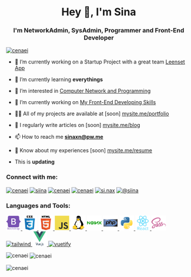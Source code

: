 <h1 align="center">Hey 👋, I'm Sina</h1>
<h3 align="center">I'm NetworkAdmin, SysAdmin, Programmer and Front-End Developer</h3>

<p align="left"> <a href="https://twitter.com/cenaei" target="blank"><img src="https://img.shields.io/twitter/follow/cenaei?logo=twitter&style=for-the-badge" alt="cenaei" /></a> </p>

- 🔭 I’m currently working on a Startup Project with a great team [Leenset App](Leenset.com)

- 🌱 I’m currently learning **everythings**

- 👀 I’m interested in [Computer Network and Programming](mysite.me)

- 🤝 I’m currently working on [My Front-End Developing Skills](https://github.com/cenaei)

- 👨‍💻 All of my projects are available at [soon] [mysite.me/portfolio](mysite.me/portfolio)

- 📝 I regularly write articles on [soon] [mysite.me/blog](mysite.me/blog)

- 📫 How to reach me **sinaxn@pw.me**

- 📄 Know about my experiences [soon] [mysite.me/resume](mysite.me/resume)

- This is **updating**

<h3 align="left">Connect with me:</h3>
<p align="left">
<a href="https://codepen.io/cenaei" target="blank"><img align="center" src="https://raw.githubusercontent.com/rahuldkjain/github-profile-readme-generator/master/src/images/icons/Social/codepen.svg" alt="cenaei" height="30" width="40" /></a>
<a href="https://dev.to/siina" target="blank"><img align="center" src="https://raw.githubusercontent.com/rahuldkjain/github-profile-readme-generator/master/src/images/icons/Social/devto.svg" alt="siina" height="30" width="40" /></a>
<a href="https://twitter.com/cenaei" target="blank"><img align="center" src="https://raw.githubusercontent.com/rahuldkjain/github-profile-readme-generator/master/src/images/icons/Social/twitter.svg" alt="cenaei" height="30" width="40" /></a>
<a href="https://linkedin.com/in/cenaei" target="blank"><img align="center" src="https://raw.githubusercontent.com/rahuldkjain/github-profile-readme-generator/master/src/images/icons/Social/linked-in-alt.svg" alt="cenaei" height="30" width="40" /></a>
<a href="https://instagram.com/si.nax" target="blank"><img align="center" src="https://raw.githubusercontent.com/rahuldkjain/github-profile-readme-generator/master/src/images/icons/Social/instagram.svg" alt="si.nax" height="30" width="40" /></a>
<a href="https://medium.com/@siina" target="blank"><img align="center" src="https://raw.githubusercontent.com/rahuldkjain/github-profile-readme-generator/master/src/images/icons/Social/medium.svg" alt="@siina" height="30" width="40" /></a>
</p>

<h3 align="left">Languages and Tools:</h3>
<p align="left"> <a href="https://getbootstrap.com" target="_blank" rel="noreferrer"> <img src="https://raw.githubusercontent.com/devicons/devicon/master/icons/bootstrap/bootstrap-plain-wordmark.svg" alt="bootstrap" width="40" height="40"/> </a> <a href="https://www.w3schools.com/css/" target="_blank" rel="noreferrer"> <img src="https://raw.githubusercontent.com/devicons/devicon/master/icons/css3/css3-original-wordmark.svg" alt="css3" width="40" height="40"/> </a> <a href="https://www.w3.org/html/" target="_blank" rel="noreferrer"> <img src="https://raw.githubusercontent.com/devicons/devicon/master/icons/html5/html5-original-wordmark.svg" alt="html5" width="40" height="40"/> </a> <a href="https://developer.mozilla.org/en-US/docs/Web/JavaScript" target="_blank" rel="noreferrer"> <img src="https://raw.githubusercontent.com/devicons/devicon/master/icons/javascript/javascript-original.svg" alt="javascript" width="40" height="40"/> </a> <a href="https://www.linux.org/" target="_blank" rel="noreferrer"> <img src="https://raw.githubusercontent.com/devicons/devicon/master/icons/linux/linux-original.svg" alt="linux" width="40" height="40"/> </a> <a href="https://www.nginx.com" target="_blank" rel="noreferrer"> <img src="https://raw.githubusercontent.com/devicons/devicon/master/icons/nginx/nginx-original.svg" alt="nginx" width="40" height="40"/> </a> <a href="https://www.php.net" target="_blank" rel="noreferrer"> <img src="https://raw.githubusercontent.com/devicons/devicon/master/icons/php/php-original.svg" alt="php" width="40" height="40"/> </a> <a href="https://www.python.org" target="_blank" rel="noreferrer"> <img src="https://raw.githubusercontent.com/devicons/devicon/master/icons/python/python-original.svg" alt="python" width="40" height="40"/> </a> <a href="https://reactjs.org/" target="_blank" rel="noreferrer"> <img src="https://raw.githubusercontent.com/devicons/devicon/master/icons/react/react-original-wordmark.svg" alt="react" width="40" height="40"/> </a> <a href="https://sass-lang.com" target="_blank" rel="noreferrer"> <img src="https://raw.githubusercontent.com/devicons/devicon/master/icons/sass/sass-original.svg" alt="sass" width="40" height="40"/> </a> <a href="https://tailwindcss.com/" target="_blank" rel="noreferrer"> <img src="https://www.vectorlogo.zone/logos/tailwindcss/tailwindcss-icon.svg" alt="tailwind" width="40" height="40"/> </a> <a href="https://vuejs.org/" target="_blank" rel="noreferrer"> <img src="https://raw.githubusercontent.com/devicons/devicon/master/icons/vuejs/vuejs-original-wordmark.svg" alt="vuejs" width="40" height="40"/> </a> <a href="https://vuetifyjs.com/en/" target="_blank" rel="noreferrer"> <img src="https://bestofjs.org/logos/vuetify.svg" alt="vuetify" width="40" height="40"/> </a> </p>

<p><img align="left" src="https://github-readme-stats.vercel.app/api/top-langs?username=cenaei&show_icons=true&locale=en&layout=compact" alt="cenaei" /></p>

<p>&nbsp;<img align="center" src="https://github-readme-stats.vercel.app/api?username=cenaei&show_icons=true&locale=en" alt="cenaei" /></p>

<p><img align="center" src="https://github-readme-streak-stats.herokuapp.com/?user=cenaei&" alt="cenaei" /></p>


